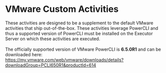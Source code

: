 <h1>VMware Custom Activities</h1>

These activities are designed to be a supplement to the default VMware activities that ship out-of-the-box.  These activities leverage PowerCLI and thus a supported version of PowerCLI must be installed on the Executor Server on which these activities are executed.
<br><br>
The officially supported version of VMware PowerCLI is <b>6.5.0R1</b> and can be downloaded here:
<br>
<a href="https://my.vmware.com/web/vmware/downloads/details?downloadGroup=PCLI650R1&productId=614">https://my.vmware.com/web/vmware/downloads/details?downloadGroup=PCLI650R1&productId=614</a>
